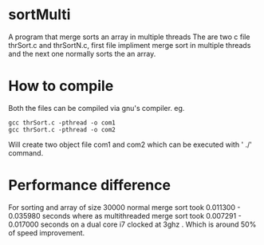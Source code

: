 # sortMulti
A program that merge sorts an array in multiple threads
The are two c file thrSort.c and thrSortN.c, first file impliment merge sort in multiple threads and the next one normally sorts the an array. 

# How to compile
Both the files can be compiled via gnu's compiler.
eg.
 ```
 gcc thrSort.c -pthread -o com1
 gcc thrSort.c -pthread -o com2
 ```
 Will create two object file com1 and com2 which can be executed with ' ./' command.
 
# Performance difference
For sorting and array of size 30000 normal merge sort took 0.011300 - 0.035980 seconds where as multithreaded merge sort took 0.007291 - 0.017000 seconds on a dual core i7 clocked at 3ghz .
Which is around 50% of speed improvement. 
